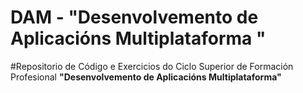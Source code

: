 # DAM  - __"Desenvolvemento de Aplicacións Multiplataforma "__



#Repositorio de Código e Exercicios do Ciclo Superior de Formación Profesional
__"Desenvolvemento de Aplicacións Multiplataforma"__